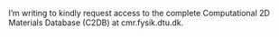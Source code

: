  I’m writing to kindly request access to the complete Computational 2D Materials Database (C2DB) at cmr.fysik.dtu.dk.
